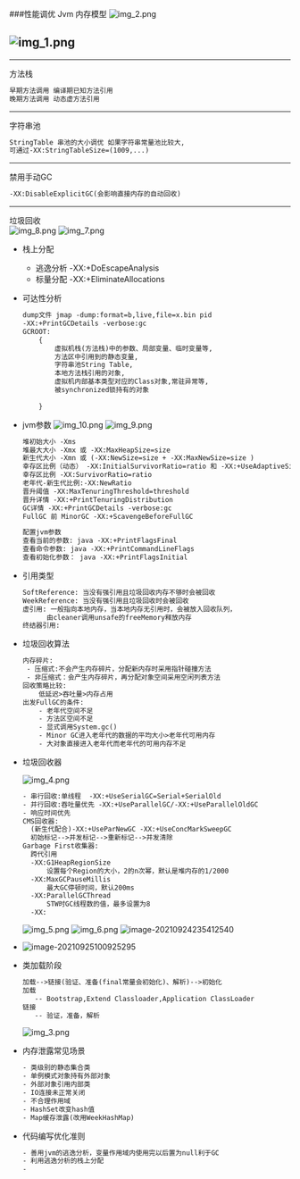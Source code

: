 ###性能调优
Jvm 内存模型
![img_2.png](img_2.png)

![img_1.png](img_1.png)
---
---
方法栈
```html
早期方法调用 编译期已知方法引用
晚期方法调用 动态虚方法引用
```
--- 
字符串池
```html
StringTable 串池的大小调优 如果字符串常量池比较大,
可通过-XX:StringTableSize=(1009,...)
```
- - -
禁用手动GC
```html
-XX:DisableExplicitGC(会影响直接内存的自动回收)
```
---
垃圾回收  
![img_8.png](img_8.png) 
![img_7.png](img_7.png)
 - 栈上分配
   - 逃逸分析 -XX:+DoEscapeAnalysis
   - 标量分配 -XX:+EliminateAllocations
   
 - 可达性分析
    ```html
    dump文件 jmap -dump:format=b,live,file=x.bin pid
    -XX:+PrintGCDetails -verbose:gc
    GCROOT:
        {
            虚拟机栈(方法栈)中的参数、局部变量、临时变量等,
            方法区中引用到的静态变量,
            字符串池String Table,
            本地方法栈引用的对象,
            虚拟机内部基本类型对应的Class对象,常驻异常等,
            被synchronized锁持有的对象
            
        }
    ```
    
 - jvm参数
   ![img_10.png](img_10.png)
   ![img_9.png](img_9.png)
   ```html
   堆初始大小 -Xms
   堆最大大小 -Xmx 或 -XX:MaxHeapSize=size
   新生代大小 -Xmn 或 (-XX:NewSize=size + -XX:MaxNewSize=size )
   幸存区比例（动态） -XX:InitialSurvivorRatio=ratio 和 -XX:+UseAdaptiveSizePolicy
   幸存区比例 -XX:SurvivorRatio=ratio
   老年代-新生代比例:-XX:NewRatio
   晋升阈值 -XX:MaxTenuringThreshold=threshold
   晋升详情 -XX:+PrintTenuringDistribution
   GC详情 -XX:+PrintGCDetails -verbose:gc
   FullGC 前 MinorGC -XX:+ScavengeBeforeFullGC
   ``` 
   ```html
   配置jvm参数
   查看当前的参数: java -XX:+PrintFlagsFinal
   查看命令参数: java -XX:+PrintCommandLineFlags
   查看初始化参数： java -XX:+PrintFlagsInitial
   ```
   
 - 引用类型
   ```html
   SoftReference: 当没有强引用且垃圾回收内存不够时会被回收
   WeekReference: 当没有强引用且垃圾回收时会被回收
   虚引用: 一般指向本地内存，当本地内存无引用时，会被放入回收队列，
         由cleaner调用unsafe的freeMemory释放内存
   终结器引用:
   ```

 - 垃圾回收算法

     ```html
     内存碎片:
      - 压缩式:不会产生内存碎片，分配新内存时采用指针碰撞方法
      - 非压缩式：会产生内存碎片，再分配对象空间采用空闲列表方法
     回收策略比较:
         低延迟>吞吐量>内存占用
     出发FullGC的条件:
         - 老年代空间不足
         - 方法区空间不足
         - 显式调用System.gc()
         - Minor GC进入老年代的数据的平均大小>老年代可用内存
         - 大对象直接进入老年代而老年代的可用内存不足
     ```

    

 - 垃圾回收器
   
   ![img_4.png](img_4.png)
   
   ```html
   - 串行回收:单线程  -XX:+UseSerialGC=Serial+SerialOld
   - 并行回收:吞吐量优先 -XX:+UseParallelGC/-XX:+UseParallelOldGC
   - 响应时间优先
   CMS回收器:
     (新生代配合)-XX:+UseParNewGC -XX:+UseConcMarkSweepGC
     初始标记-->并发标记-->重新标记-->并发清除
   Garbage First收集器:
     跨代引用
     -XX:G1HeapRegionSize
         设置每个Region的大小，2的n次幂，默认是堆内存的1/2000
     -XX:MaxGCPauseMillis
         最大GC停顿时间，默认200ms
     -XX:ParallelGCThread
         STW时GC线程数的值，最多设置为8
     -XX:
   ```
   ![img_5.png](img_5.png)
   ![img_6.png](img_6.png)
   ![image-20210924235412540](image-20210924235412540.png)
   
   
   
- ![image-20210925100925295](image-20210925100925295.png)

    

 - 类加载阶段
   
   ```html 
   加载-->链接(验证、准备(final常量会初始化)、解析)-->初始化 
   加载 
      -- Bootstrap,Extend Classloader,Application ClassLoader
   链接
      -- 验证，准备，解析
   ```
   ![img_3.png](img_3.png)
 

 - 内存泄露常见场景
   ```html
   - 类级别的静态集合类
   - 单例模式对象持有外部对象
   - 外部对象引用内部类
   - IO连接未正常关闭
   - 不合理作用域
   - HashSet改变hash值
   - Map缓存泄露(改用WeekHashMap)
   ``` 
 - 代码编写优化准则 
   ```html
   - 善用jvm的逃逸分析，变量作用域内使用完以后置为null利于GC
   - 利用逃逸分析的栈上分配
   - 
   ```